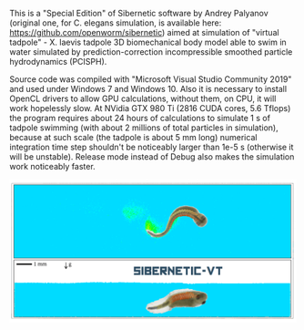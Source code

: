 This is a "Special Edition" of Sibernetic software by Andrey Palyanov (original one, for C. elegans simulation, is available here: https://github.com/openworm/sibernetic) aimed at simulation of "virtual tadpole" - X. laevis tadpole 3D biomechanical body model able to swim in water simulated by prediction-correction incompressible smoothed particle hydrodynamics (PCISPH).

Source code was compiled with "Microsoft Visual Studio Community 2019" and used under Windows 7 and Windows 10.
Also it is necessary to install OpenCL drivers to allow GPU calculations, without them, on CPU, it will work hopelessly slow.
At NVidia GTX 980 Ti (2816 CUDA cores, 5.6 Tflops) the program requires about 24 hours of calculations to simulate 1 s of tadpole swimming (with about 2 millions of total particles in simulation), because at such scale (the tadpole is about 5 mm long) numerical integration time step shouldn't be noticeably larger than 1e-5 s (otherwise it will be unstable). Release mode instead of Debug also makes the simulation work noticeably faster.

![alt text](https://github.com/a-palyanov/sibernetic-vt/blob/main/sibernetic-vt-logo.png)
